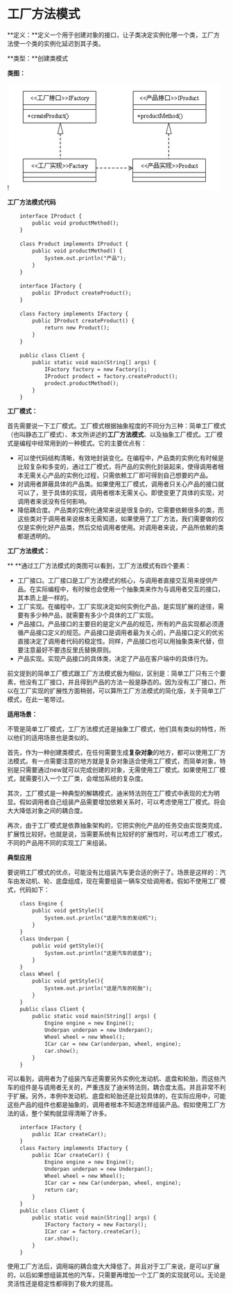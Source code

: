 # 工厂方法模式

**定义：**定义一个用于创建对象的接口，让子类决定实例化哪一个类，工厂方法使一个类的实例化延迟到其子类。

**类型：**创建类模式

**类图：**

!![factory](images/factory-pattern-1.gif)

******工厂方法模式代码******

```
    interface IProduct {
    	public void productMethod();
    }

    class Product implements IProduct {
    	public void productMethod() {
    		System.out.println("产品");
    	}
    }

    interface IFactory {
    	public IProduct createProduct();
    }

    class Factory implements IFactory {
    	public IProduct createProduct() {
    		return new Product();
    	}
    }

    public class Client {
    	public static void main(String[] args) {
    		IFactory factory = new Factory();
    		IProduct prodect = factory.createProduct();
    		prodect.productMethod();
    	}
    }
```

**工厂模式：**

首先需要说一下工厂模式。工厂模式根据抽象程度的不同分为三种：简单工厂模式（也叫静态工厂模式）、本文所讲述的**工厂方法模式**、以及抽象工厂模式。工厂模式是编程中经常用到的一种模式。它的主要优点有：

* 可以使代码结构清晰，有效地封装变化。在编程中，产品类的实例化有时候是比较复杂和多变的，通过工厂模式，将产品的实例化封装起来，使得调用者根本无需关心产品的实例化过程，只需依赖工厂即可得到自己想要的产品。
* 对调用者屏蔽具体的产品类。如果使用工厂模式，调用者只关心产品的接口就可以了，至于具体的实现，调用者根本无需关心。即使变更了具体的实现，对调用者来说没有任何影响。
* 降低耦合度。产品类的实例化通常来说是很复杂的，它需要依赖很多的类，而这些类对于调用者来说根本无需知道，如果使用了工厂方法，我们需要做的仅仅是实例化好产品类，然后交给调用者使用。对调用者来说，产品所依赖的类都是透明的。

 

**工厂方法模式：**

**       **通过工厂方法模式的类图可以看到，工厂方法模式有四个要素：

* 工厂接口。工厂接口是工厂方法模式的核心，与调用者直接交互用来提供产品。在实际编程中，有时候也会使用一个抽象类来作为与调用者交互的接口，其本质上是一样的。
* 工厂实现。在编程中，工厂实现决定如何实例化产品，是实现扩展的途径，需要有多少种产品，就需要有多少个具体的工厂实现。
* 产品接口。产品接口的主要目的是定义产品的规范，所有的产品实现都必须遵循产品接口定义的规范。产品接口是调用者最为关心的，产品接口定义的优劣直接决定了调用者代码的稳定性。同样，产品接口也可以用抽象类来代替，但要注意最好不要违反里氏替换原则。
* 产品实现。实现产品接口的具体类，决定了产品在客户端中的具体行为。

前文提到的简单工厂模式跟工厂方法模式极为相似，区别是：简单工厂只有三个要素，他没有工厂接口，并且得到产品的方法一般是静态的。因为没有工厂接口，所以在工厂实现的扩展性方面稍弱，可以算所工厂方法模式的简化版，关于简单工厂模式，在此一笔带过。

      

**适用场景：**

不管是简单工厂模式，工厂方法模式还是抽象工厂模式，他们具有类似的特性，所以他们的适用场景也是类似的。

首先，作为一种创建类模式，在任何需要生成**复杂对象**的地方，都可以使用工厂方法模式。有一点需要注意的地方就是复杂对象适合使用工厂模式，而简单对象，特别是只需要通过new就可以完成创建的对象，无需使用工厂模式。如果使用工厂模式，就需要引入一个工厂类，会增加系统的复杂度。

其次，工厂模式是一种典型的解耦模式，迪米特法则在工厂模式中表现的尤为明显。假如调用者自己组装产品需要增加依赖关系时，可以考虑使用工厂模式。将会大大降低对象之间的耦合度。

再次，由于工厂模式是依靠抽象架构的，它把实例化产品的任务交由实现类完成，扩展性比较好。也就是说，当需要系统有比较好的扩展性时，可以考虑工厂模式，不同的产品用不同的实现工厂来组装。

      

**典型应用**

要说明工厂模式的优点，可能没有比组装汽车更合适的例子了。场景是这样的：汽车由发动机、轮、底盘组成，现在需要组装一辆车交给调用者。假如不使用工厂模式，代码如下： 
 
```
    class Engine {
    	public void getStyle(){
    		System.out.println("这是汽车的发动机");
    	}
    }
    class Underpan {
    	public void getStyle(){
    		System.out.println("这是汽车的底盘");
    	}
    }
    class Wheel {
    	public void getStyle(){
    		System.out.println("这是汽车的轮胎");
    	}
    }
    public class Client {
    	public static void main(String[] args) {
    		Engine engine = new Engine();
    		Underpan underpan = new Underpan();
    		Wheel wheel = new Wheel();
    		ICar car = new Car(underpan, wheel, engine);
    		car.show();
    	}
    }
```

可以看到，调用者为了组装汽车还需要另外实例化发动机、底盘和轮胎，而这些汽车的组件是与调用者无关的，严重违反了迪米特法则，耦合度太高。并且非常不利于扩展。另外，本例中发动机、底盘和轮胎还是比较具体的，在实际应用中，可能这些产品的组件也都是抽象的，调用者根本不知道怎样组装产品。假如使用工厂方法的话，整个架构就显得清晰了许多。

```
    interface IFactory {
    	public ICar createCar();
    }
    class Factory implements IFactory {
    	public ICar createCar() {
    		Engine engine = new Engine();
    		Underpan underpan = new Underpan();
    		Wheel wheel = new Wheel();
    		ICar car = new Car(underpan, wheel, engine);
    		return car;
    	}
    }
    public class Client {
    	public static void main(String[] args) {
    		IFactory factory = new Factory();
    		ICar car = factory.createCar();
    		car.show();
    	}
    }
```

使用工厂方法后，调用端的耦合度大大降低了。并且对于工厂来说，是可以扩展的，以后如果想组装其他的汽车，只需要再增加一个工厂类的实现就可以。无论是灵活性还是稳定性都得到了极大的提高。

  
